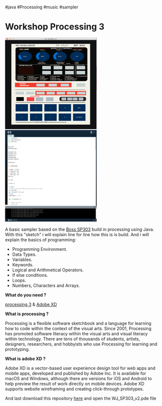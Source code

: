#java #Processing #music #sampler 
    
<h1>Workshop Processing 3</h1>

<img src="https://github.com/vincentpaolo/java/blob/main/Screenshot%202021-02-24%20at%2012.01.30.png" width="300" height="300"> <img src="https://github.com/vincentpaolo/java/blob/main/Screenshot%202021-02-24%20at%2012.06.02.png" width="300" height="300">


A basic sampler based on the [Boss SP303](https://www.youtube.com/watch?v=7hFRtG7bMio) build in processing using Java.
With this "sketch" i will explain line for line how this is is build.
And i will explain the basics of programming:

* Programming Environment.
* Data Types.
* Variables.
* Keywords.
* Logical and Arithmetical Operators.
* If else conditions.
* Loops.
* Numbers, Characters and Arrays.

<b>What do you need ?</b> 

[processing 3](https://processing.org/download/) & 
[Adobe XD](https://creativecloud.adobe.com/apps/download/xd?promoid=VKW3KF8J&mv=other)

<b>What is processing ?</b>

Processing is a flexible software sketchbook and a language for learning how to code within the context of the visual arts. Since 2001, Processing has promoted software literacy within the visual arts and visual literacy within technology. There are tens of thousands of students, artists, designers, researchers, and hobbyists who use Processing for learning and prototyping. 

<b>What is adobe XD ?</b>

Adobe XD is a vector-based user experience design tool for web apps and mobile apps, developed and published by Adobe Inc. It is available for macOS and Windows, although there are versions for iOS and Android to help preview the result of work directly on mobile devices. Adobe XD supports website wireframing and creating click-through prototypes.

And last download this repository [here](https://github.com/vincentpaolo/java/archive/main.zip) and open the WJ_SP303_v2.pde file
